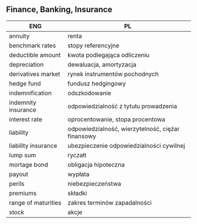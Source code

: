 
## Finance, Banking, Insurance

| ENG                 | PL                                                |
| ------------------- | ------------------------------------------------- |
| annuity             | renta                                             |
| benchmark rates     | stopy referencyjne                                |
| deductible amount   | kwota podlegająca odliczeniu                      |
| depreciation        | dewaluacja, amortyzacja                           |
| derivatives market  | rynek instrumentów pochodnych                     |
| hedge fund          | fundusz hedgingowy                                |
| indemnification     | odszkodowanie                                     |
| indemnity insurance | odpowiedzialność z tytułu prowadzenia             |
| interest rate       | oprocentowanie, stopa procentowa                  |
| liability           | odpowiedzialność, wierzytelność, ciężar finansowy |
| liability insurance | ubezpieczenie odpowiedzialności cywilnej          |
| lump sum            | ryczałt                                           |
| mortage bond        | obligacja hipoteczna                              |
| payout              | wypłata                                           |
| perils              | niebezpieczeństwa                                 |
| premiums            | składki                                           |
| range of maturities | zakres terminów zapadalności                      |
| stock               | akcje                                             |














